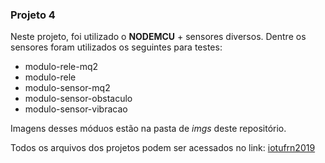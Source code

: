 
### Projeto 4

Neste projeto, foi utilizado o **NODEMCU** + sensores diversos. Dentre os sensores foram utilizados os seguintes para testes:

* modulo-rele-mq2
* modulo-rele
* modulo-sensor-mq2
* modulo-sensor-obstaculo
* modulo-sensor-vibracao

Imagens desses móduos estão na pasta de *imgs* deste repositório.

Todos os arquivos dos projetos podem ser acessados no link: [iotufrn2019](https://iotufrn2019.000webhostapp.com/)
